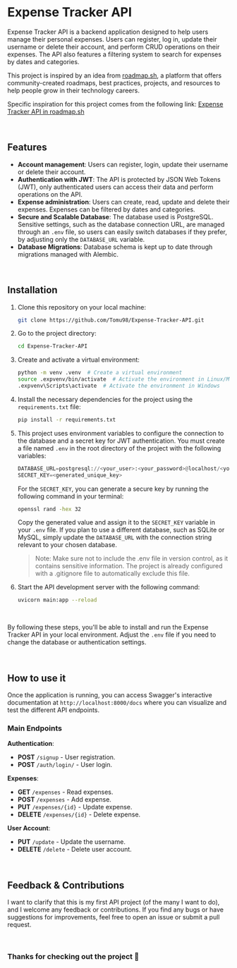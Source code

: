 # Expense Tracker API

Expense Tracker API is a backend application designed to help users manage their personal expenses.
Users can register, log in, update their username or delete their account, and perform CRUD operations on their expenses.
The API also features a filtering system to search for expenses by dates and categories.


This project is inspired by an idea from [roadmap.sh](https://roadmap.sh), a platform that offers community-created roadmaps, best practices, projects, and resources to help people grow in their technology careers.


Specific inspiration for this project comes from the following link: [Expense Tracker API in roadmap.sh](https://roadmap.sh/projects/expense-tracker-api)

<br>

## Features

- **Account management**: Users can register, login, update their username or delete their account.
- **Authentication with JWT**: The API is protected by JSON Web Tokens (JWT), only authenticated users can access their data and perform operations on the API.
- **Expense administration**: Users can create, read, update and delete their expenses. Expenses can be filtered by dates and categories.
- **Secure and Scalable Database**: The database used is PostgreSQL. Sensitive settings, such as the database connection URL, are managed through an `.env` file, so users can easily switch databases if they prefer, by adjusting only the `DATABASE_URL` variable.
- **Database Migrations**: Database schema is kept up to date through migrations managed with Alembic.

<br>

## Installation

1. Clone this repository on your local machine:

   ```bash
   git clone https://github.com/Tomu98/Expense-Tracker-API.git
   ```

2. Go to the project directory:

   ```bash
   cd Expense-Tracker-API
   ```

3. Create and activate a virtual environment:

   ```bash
   python -m venv .venv  # Create a virtual environment
   source .expvenv/bin/activate  # Activate the environment in Linux/MacOS
   .expvenv\Scripts\activate  # Activate the environment in Windows
   ```

4. Install the necessary dependencies for the project using the `requirements.txt` file:

   ```bash
   pip install -r requirements.txt
   ```

5. This project uses environment variables to configure the connection to the database and a secret key for JWT authentication. You must create a file named `.env` in the root directory of the project with the following variables:

   ```python
   DATABASE_URL=postgresql://<your_user>:<your_password>@localhost/<your_database>
   SECRET_KEY=<generated_unique_key>
   ```

   For the `SECRET_KEY`, you can generate a secure key by running the following command in your terminal:
   
   ```bash
   openssl rand -hex 32
   ```

   Copy the generated value and assign it to the `SECRET_KEY` variable in your `.env` file. If you plan to use a different database, such as SQLite or MySQL, simply update the `DATABASE_URL` with the connection string relevant to your chosen database.

   > Note: Make sure not to include the .env file in version control, as it contains sensitive information. The project is already configured with a .gitignore file to automatically exclude this file.
7. Start the API development server with the following command:

    ```bash
    uvicorn main:app --reload
    ```

<br>

By following these steps, you'll be able to install and run the Expense Tracker API in your local environment.
Adjust the `.env` file if you need to change the database or authentication settings.

<br>

## How to use it

Once the application is running, you can access Swagger's interactive documentation at 
`http://localhost:8000/docs` where you can visualize and test the different API endpoints.

### Main Endpoints

**Authentication**:
- **POST** `/signup` - User registration.
- **POST** `/auth/login/` - User login.

**Expenses**:
- **GET** `/expenses` - Read expenses.
- **POST** `/expenses` - Add expense.
- **PUT** `/expenses/{id}` - Update expense.
- **DELETE** `/expenses/{id}` - Delete expense.

**User Account**:
- **PUT** `/update` - Update the username.
- **DELETE** `/delete` - Delete user account.

<br>

## Feedback & Contributions

I want to clarify that this is my first API project (of the many I want to do), and I welcome any feedback or contributions. If you find any bugs or have suggestions for improvements, feel free to open an issue or submit a pull request.

<br>

### **Thanks for checking out the project 🤍**



